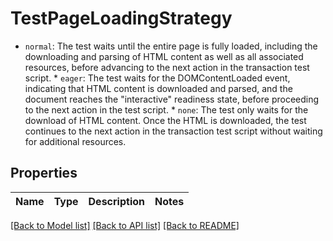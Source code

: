 # TestPageLoadingStrategy

* `normal`: The test waits until the entire page is fully loaded, including the downloading and parsing of HTML content as well as all associated resources, before advancing to the next action in the transaction test script.  * `eager`: The test waits for the DOMContentLoaded event, indicating that HTML content is downloaded and parsed, and the document reaches the \"interactive\" readiness state, before proceeding to the next action in the test script. * `none`: The test only waits for the download of HTML content. Once the HTML is downloaded, the test continues to the next action in the transaction test script without waiting for additional resources. 

## Properties

Name | Type | Description | Notes
------------ | ------------- | ------------- | -------------

[[Back to Model list]](../README.md#documentation-for-models) [[Back to API list]](../README.md#documentation-for-api-endpoints) [[Back to README]](../README.md)


